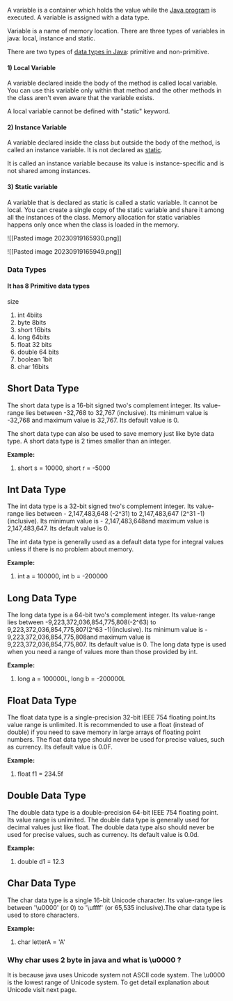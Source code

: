 
A variable is a container which holds the value while the [Java program](https://www.javatpoint.com/simple-program-of-java) is executed. A variable is assigned with a data type.

Variable is a name of memory location. There are three types of variables in java: local, instance and static.

There are two types of [data types in Java](https://www.javatpoint.com/java-data-types): primitive and non-primitive.

#### 1) Local Variable

A variable declared inside the body of the method is called local variable. You can use this variable only within that method and the other methods in the class aren't even aware that the variable exists.

A local variable cannot be defined with "static" keyword.

#### 2) Instance Variable

A variable declared inside the class but outside the body of the method, is called an instance variable. It is not declared as [static](https://www.javatpoint.com/static-keyword-in-java).

It is called an instance variable because its value is instance-specific and is not shared among instances.

#### 3) Static variable

A variable that is declared as static is called a static variable. It cannot be local. You can create a single copy of the static variable and share it among all the instances of the class. Memory allocation for static variables happens only once when the class is loaded in the memory.

![[Pasted image 20230919165930.png]]

![[Pasted image 20230919165949.png]]

### Data Types
#### It has 8 Primitive data types
size
1. int 4biits
2. byte 8bits
3. short 16bits
4. long 64bits
5. float 32 bits
6. double 64 bits
7. boolean 1bit
8. char 16bits

## Short Data Type

The short data type is a 16-bit signed two's complement integer. Its value-range lies between -32,768 to 32,767 (inclusive). Its minimum value is -32,768 and maximum value is 32,767. Its default value is 0.

The short data type can also be used to save memory just like byte data type. A short data type is 2 times smaller than an integer.

**Example:**

[](https://www.javatpoint.com/java-data-types#)[](https://www.javatpoint.com/java-data-types#)[](https://www.javatpoint.com/java-data-types#)

1. short s = 10000, short r = -5000  

## Int Data Type

The int data type is a 32-bit signed two's complement integer. Its value-range lies between - 2,147,483,648 (-2^31) to 2,147,483,647 (2^31 -1) (inclusive). Its minimum value is - 2,147,483,648and maximum value is 2,147,483,647. Its default value is 0.

The int data type is generally used as a default data type for integral values unless if there is no problem about memory.

**Example:**

[](https://www.javatpoint.com/java-data-types#)[](https://www.javatpoint.com/java-data-types#)[](https://www.javatpoint.com/java-data-types#)

1. int a = 100000, int b = -200000  

## Long Data Type

The long data type is a 64-bit two's complement integer. Its value-range lies between -9,223,372,036,854,775,808(-2^63) to 9,223,372,036,854,775,807(2^63 -1)(inclusive). Its minimum value is - 9,223,372,036,854,775,808and maximum value is 9,223,372,036,854,775,807. Its default value is 0. The long data type is used when you need a range of values more than those provided by int.

**Example:**

[](https://www.javatpoint.com/java-data-types#)[](https://www.javatpoint.com/java-data-types#)[](https://www.javatpoint.com/java-data-types#)

1. long a = 100000L, long b = -200000L  

## Float Data Type

The float data type is a single-precision 32-bit IEEE 754 floating point.Its value range is unlimited. It is recommended to use a float (instead of double) if you need to save memory in large arrays of floating point numbers. The float data type should never be used for precise values, such as currency. Its default value is 0.0F.

**Example:**

[](https://www.javatpoint.com/java-data-types#)[](https://www.javatpoint.com/java-data-types#)[](https://www.javatpoint.com/java-data-types#)

1. float f1 = 234.5f  

## Double Data Type

The double data type is a double-precision 64-bit IEEE 754 floating point. Its value range is unlimited. The double data type is generally used for decimal values just like float. The double data type also should never be used for precise values, such as currency. Its default value is 0.0d.

**Example:**

[](https://www.javatpoint.com/java-data-types#)[](https://www.javatpoint.com/java-data-types#)[](https://www.javatpoint.com/java-data-types#)

1. double d1 = 12.3  

## Char Data Type

The char data type is a single 16-bit Unicode character. Its value-range lies between '\u0000' (or 0) to '\uffff' (or 65,535 inclusive).The char data type is used to store characters.

**Example:**

[](https://www.javatpoint.com/java-data-types#)[](https://www.javatpoint.com/java-data-types#)[](https://www.javatpoint.com/java-data-types#)

1. char letterA = 'A'  

### Why char uses 2 byte in java and what is \u0000 ?

It is because java uses Unicode system not ASCII code system. The \u0000 is the lowest range of Unicode system. To get detail explanation about Unicode visit next page.